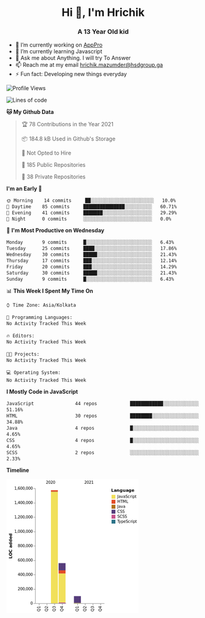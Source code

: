 <h1 align="center">Hi 👋, I'm Hrichik</h1>
<h3 align="center">A 13 Year Old kid</h3>


- 🔭 I’m currently working on [AppPro](https://apppro.in)
- 🌱 I’m currently learning Javascript
- 💬 Ask me about Anything. I will try To Answer
- 📫 Reach me at my email hrichik.mazumder@hsdgroup.ga
- ⚡ Fun fact: Developing new things everyday

<!--START_SECTION:waka-->
![Profile Views](http://img.shields.io/badge/Profile%20Views-1-blue)

![Lines of code](https://img.shields.io/badge/From%20Hello%20World%20I%27ve%20Written-2.2%20million%20lines%20of%20code-blue)

**🐱 My Github Data** 

> 🏆 78 Contributions in the Year 2021
 > 
> 📦 184.8 kB Used in Github's Storage 
 > 
> 🚫 Not Opted to Hire
 > 
> 📜 185 Public Repositories 
 > 
> 🔑 38 Private Repositories  
 > 
**I'm an Early 🐤** 

```text
🌞 Morning    14 commits     ██░░░░░░░░░░░░░░░░░░░░░░░   10.0% 
🌆 Daytime    85 commits     ███████████████░░░░░░░░░░   60.71% 
🌃 Evening    41 commits     ███████░░░░░░░░░░░░░░░░░░   29.29% 
🌙 Night      0 commits      ░░░░░░░░░░░░░░░░░░░░░░░░░   0.0%

```
📅 **I'm Most Productive on Wednesday** 

```text
Monday       9 commits      █░░░░░░░░░░░░░░░░░░░░░░░░   6.43% 
Tuesday      25 commits     ████░░░░░░░░░░░░░░░░░░░░░   17.86% 
Wednesday    30 commits     █████░░░░░░░░░░░░░░░░░░░░   21.43% 
Thursday     17 commits     ███░░░░░░░░░░░░░░░░░░░░░░   12.14% 
Friday       20 commits     ███░░░░░░░░░░░░░░░░░░░░░░   14.29% 
Saturday     30 commits     █████░░░░░░░░░░░░░░░░░░░░   21.43% 
Sunday       9 commits      █░░░░░░░░░░░░░░░░░░░░░░░░   6.43%

```


📊 **This Week I Spent My Time On** 

```text
⌚︎ Time Zone: Asia/Kolkata

💬 Programming Languages: 
No Activity Tracked This Week

🔥 Editors: 
No Activity Tracked This Week

🐱‍💻 Projects: 
No Activity Tracked This Week

💻 Operating System: 
No Activity Tracked This Week

```

**I Mostly Code in JavaScript** 

```text
JavaScript               44 repos            ████████████░░░░░░░░░░░░░   51.16% 
HTML                     30 repos            ████████░░░░░░░░░░░░░░░░░   34.88% 
Java                     4 repos             █░░░░░░░░░░░░░░░░░░░░░░░░   4.65% 
CSS                      4 repos             █░░░░░░░░░░░░░░░░░░░░░░░░   4.65% 
SCSS                     2 repos             ░░░░░░░░░░░░░░░░░░░░░░░░░   2.33%

```


**Timeline**

![Chart not found](https://raw.githubusercontent.com/hrichiksite/hrichiksite/master/charts/bar_graph.png) 


<!--END_SECTION:waka-->
